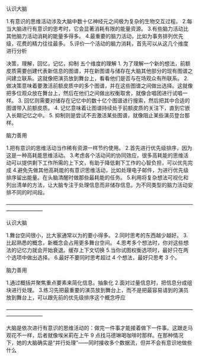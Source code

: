 认识大脑

1.有意识的思维活动涉及大脑中数十亿神经元之间极为复杂的生物交互过程。
2.每当大脑进行有意识的思考时，它会显著消耗有限的能量资源。
3.有些脑力活动比其他脑力活动消耗的能量多得多。
4.最重要的脑力活动，比如为事务排列优先级，花费的精力往往最多。
5.评价一个活动的脑力消耗，首先可以从这几个维度进行分析

决策，理解，回忆，记忆，抑制
	五个维度的理解
		1. 为了理解一个新的想法，前额皮质需要创建代表新信息的图谱，并在新图谱与储存在大脑其他部分的现有图谱之间建立联系。这就像把演员放到舞台上，看看他们是否与在场观众有所联系。
		2. 做决策意味着要激活前额皮质中的多个图谱，并在这些图谱之间做出选择。这就像把多位观众放在舞台上，然后在他们之间做出权衡取舍，就像合唱团进行试唱一样。
		3. 回忆则需要对储存在记忆中的数十亿个图谱进行搜索，然后把其中合适的图谱带入前额皮质。
		4. 记忆意味着让图谱持续处于前额皮质的关注下，直到它嵌入长期记忆之中。
		5. 抑制则是尝试不去激活某些图谱，就像阻止某些演员登台那样。


脑力善用

1.把有意识的思维活动当作稀有资源一样节约使用。
2.首先进行优先级排序，因为这是一种高耗能思维活动。
3.考虑各个活动间的协同效应，很多高耗能的思维活动可以提供剩下工作所需的上下文，有助于降低剩下工作的心智负担，可以优先完成
4.避免先做其他高耗能的有意识思维活动，比如处理电子邮件，为进行优先级排序留出能量。在头脑清醒时做那些最耗能的任务。
5.利用将复杂想法可视化和列出清单的方法，让大脑专注于处理信息而非储存信息。为不同类型的脑力活动安排不同的时间段。

———————————————————————————————————————————

认识大脑

1.舞台空间很小，比大家通常以为的要小得多。
2.同时思考的东西越少越好。
3.比起熟悉的概念，新概念会占用更多舞台空间。
4.思考多个想法时，你对这些想法的记忆力就会开始衰退。缓存上下文切换
5.当你试图权衡选项时，最好只在两个选项中做出选择。
6.最好不要同时思考超过 4 个想法，最好只思考 3 个。

脑力善用

1.通过概括并聚焦重点要素来简化信息。抽象化
2.面对过量信息时，把信息分成组块进行处理。
3.练习先把最重要的演员放到舞台上，而不是把最容易请到的演员放到舞台上，可以跟先前的优先级排序这个概念呼应

———————————————————————————————————————————

大脑是依次进行有意识的思维活动的：做完一件事才能接着做下一件事。这跟走马观花不一样，后者就像埃米莉在上午 9 点找马德琳喝咖啡时那样。在那种情况下，她的大脑确实是“并行处理”——同时接收多个数据流，但并不会有意识地做些什么